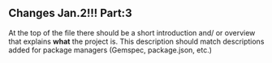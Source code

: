## Changes Jan.2!!! Part:3

At the top of the file there should be a short introduction and/ or overview that explains **what** the project is. This description should match descriptions added for package managers (Gemspec, package.json, etc.)
